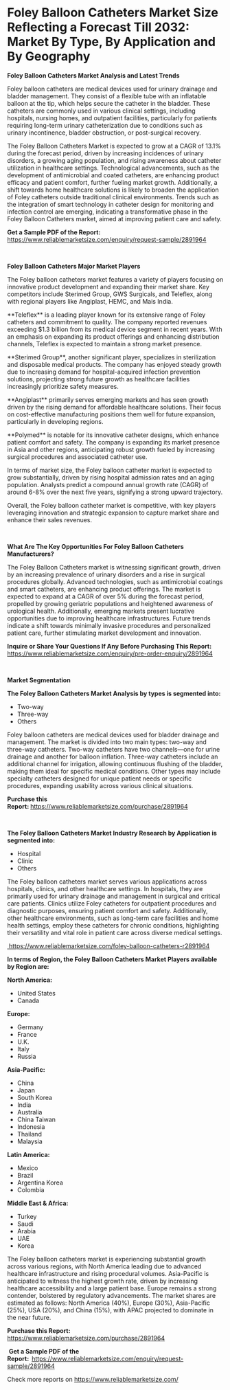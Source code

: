 <p><h1>Foley Balloon Catheters Market Size Reflecting a Forecast Till 2032: Market By Type, By Application and By Geography</h1></p><p><strong>Foley Balloon Catheters Market Analysis and Latest Trends</strong></p>
<p><p>Foley balloon catheters are medical devices used for urinary drainage and bladder management. They consist of a flexible tube with an inflatable balloon at the tip, which helps secure the catheter in the bladder. These catheters are commonly used in various clinical settings, including hospitals, nursing homes, and outpatient facilities, particularly for patients requiring long-term urinary catheterization due to conditions such as urinary incontinence, bladder obstruction, or post-surgical recovery.</p><p>The Foley Balloon Catheters Market is expected to grow at a CAGR of 13.1% during the forecast period, driven by increasing incidences of urinary disorders, a growing aging population, and rising awareness about catheter utilization in healthcare settings. Technological advancements, such as the development of antimicrobial and coated catheters, are enhancing product efficacy and patient comfort, further fueling market growth. Additionally, a shift towards home healthcare solutions is likely to broaden the application of Foley catheters outside traditional clinical environments. Trends such as the integration of smart technology in catheter design for monitoring and infection control are emerging, indicating a transformative phase in the Foley Balloon Catheters market, aimed at improving patient care and safety.</p></p>
<p><strong>Get a Sample PDF of the Report:&nbsp;</strong> <a href="https://www.reliablemarketsize.com/enquiry/request-sample/2891964?utm_campaign=3508&utm_medium=2&utm_source=Github&utm_content=ia&utm_term=14032025&utm_id=foley-balloon-catheters">https://www.reliablemarketsize.com/enquiry/request-sample/2891964</a></p>
<p>&nbsp;</p>
<p><strong>Foley Balloon Catheters Major Market Players</strong></p>
<p><p>The Foley balloon catheters market features a variety of players focusing on innovative product development and expanding their market share. Key competitors include Sterimed Group, GWS Surgicals, and Teleflex, along with regional players like Angiplast, HEMC, and Mais India.</p><p>**Teleflex** is a leading player known for its extensive range of Foley catheters and commitment to quality. The company reported revenues exceeding $1.3 billion from its medical device segment in recent years. With an emphasis on expanding its product offerings and enhancing distribution channels, Teleflex is expected to maintain a strong market presence.</p><p>**Sterimed Group**, another significant player, specializes in sterilization and disposable medical products. The company has enjoyed steady growth due to increasing demand for hospital-acquired infection prevention solutions, projecting strong future growth as healthcare facilities increasingly prioritize safety measures.</p><p>**Angiplast** primarily serves emerging markets and has seen growth driven by the rising demand for affordable healthcare solutions. Their focus on cost-effective manufacturing positions them well for future expansion, particularly in developing regions.</p><p>**Polymed** is notable for its innovative catheter designs, which enhance patient comfort and safety. The company is expanding its market presence in Asia and other regions, anticipating robust growth fueled by increasing surgical procedures and associated catheter use.</p><p>In terms of market size, the Foley balloon catheter market is expected to grow substantially, driven by rising hospital admission rates and an aging population. Analysts predict a compound annual growth rate (CAGR) of around 6-8% over the next five years, signifying a strong upward trajectory.</p><p>Overall, the Foley balloon catheter market is competitive, with key players leveraging innovation and strategic expansion to capture market share and enhance their sales revenues.</p></p>
<p>&nbsp;</p>
<p><strong>What Are The Key Opportunities For Foley Balloon Catheters Manufacturers?</strong></p>
<p><p>The Foley Balloon Catheters market is witnessing significant growth, driven by an increasing prevalence of urinary disorders and a rise in surgical procedures globally. Advanced technologies, such as antimicrobial coatings and smart catheters, are enhancing product offerings. The market is expected to expand at a CAGR of over 5% during the forecast period, propelled by growing geriatric populations and heightened awareness of urological health. Additionally, emerging markets present lucrative opportunities due to improving healthcare infrastructures. Future trends indicate a shift towards minimally invasive procedures and personalized patient care, further stimulating market development and innovation.</p></p>
<p><strong>Inquire or Share Your Questions If Any Before Purchasing This Report:</strong> <a href="https://www.reliablemarketsize.com/enquiry/pre-order-enquiry/2891964?utm_campaign=3508&utm_medium=2&utm_source=Github&utm_content=ia&utm_term=14032025&utm_id=foley-balloon-catheters">https://www.reliablemarketsize.com/enquiry/pre-order-enquiry/2891964</a></p>
<p>&nbsp;</p>
<p><strong>Market Segmentation</strong></p>
<p><strong>The Foley Balloon Catheters Market Analysis by types is segmented into:</strong></p>
<p><ul><li> Two-way</li><li>Three-way</li><li>Others </li></ul></p>
<p><p>Foley balloon catheters are medical devices used for bladder drainage and management. The market is divided into two main types: two-way and three-way catheters. Two-way catheters have two channels—one for urine drainage and another for balloon inflation. Three-way catheters include an additional channel for irrigation, allowing continuous flushing of the bladder, making them ideal for specific medical conditions. Other types may include specialty catheters designed for unique patient needs or specific procedures, expanding usability across various clinical situations.</p></p>
<p><strong>Purchase this Report:&nbsp;</strong><a href="https://www.reliablemarketsize.com/purchase/2891964?utm_campaign=3508&utm_medium=2&utm_source=Github&utm_content=ia&utm_term=14032025&utm_id=foley-balloon-catheters">https://www.reliablemarketsize.com/purchase/2891964</a></p>
<p>&nbsp;</p>
<p><strong>The Foley Balloon Catheters Market Industry Research by Application is segmented into:</strong></p>
<p><ul><li> Hospital</li><li>Clinic</li><li>Others </li></ul></p>
<p><p>The Foley balloon catheters market serves various applications across hospitals, clinics, and other healthcare settings. In hospitals, they are primarily used for urinary drainage and management in surgical and critical care patients. Clinics utilize Foley catheters for outpatient procedures and diagnostic purposes, ensuring patient comfort and safety. Additionally, other healthcare environments, such as long-term care facilities and home health settings, employ these catheters for chronic conditions, highlighting their versatility and vital role in patient care across diverse medical settings.</p></p>
<p><a href="https://www.reliablemarketsize.com/foley-balloon-catheters-r2891964?utm_campaign=3508&utm_medium=2&utm_source=Github&utm_content=ia&utm_term=14032025&utm_id=foley-balloon-catheters">&nbsp;https://www.reliablemarketsize.com/foley-balloon-catheters-r2891964</a></p>
<p><strong>In terms of Region, the Foley Balloon Catheters Market Players available by Region are:</strong></p>
<p>
    <p> <strong> North America: </strong>
        <ul>
            <li>United States</li>
            <li>Canada</li>
        </ul>
        </p> 
    <p> <strong> Europe: </strong>
        <ul>
            <li>Germany</li>
            <li>France</li>
            <li>U.K.</li>
            <li>Italy</li>
            <li>Russia</li>
        </ul>
        </p> 
    <p> <strong> Asia-Pacific: </strong>
        <ul>
            <li>China</li>
            <li>Japan</li>
            <li>South Korea</li>
            <li>India</li>
            <li>Australia</li>
            <li>China Taiwan</li>
            <li>Indonesia</li>
            <li>Thailand</li>
            <li>Malaysia</li>
        </ul>
        </p> 
    <p> <strong> Latin America: </strong>
        <ul>
            <li>Mexico</li>
            <li>Brazil</li>
            <li>Argentina Korea</li>
            <li>Colombia</li>
        </ul>
        </p> 
    <p> <strong> Middle East & Africa: </strong>
        <ul>
            <li>Turkey</li>
            <li>Saudi</li>
            <li>Arabia</li>
            <li>UAE</li>
            <li>Korea</li>
        </ul>
    </p>
    </p>
<p><p>The Foley balloon catheters market is experiencing substantial growth across various regions, with North America leading due to advanced healthcare infrastructure and rising procedural volumes. Asia-Pacific is anticipated to witness the highest growth rate, driven by increasing healthcare accessibility and a large patient base. Europe remains a strong contender, bolstered by regulatory advancements. The market shares are estimated as follows: North America (40%), Europe (30%), Asia-Pacific (25%), USA (20%), and China (15%), with APAC projected to dominate in the near future.</p></p>
<p><strong>Purchase this Report: </strong><a href="https://www.reliablemarketsize.com/purchase/2891964?utm_campaign=3508&utm_medium=2&utm_source=Github&utm_content=ia&utm_term=14032025&utm_id=foley-balloon-catheters">https://www.reliablemarketsize.com/purchase/2891964</a></p>
<p>&nbsp;<strong>Get a Sample PDF of the Report:&nbsp;&nbsp;</strong><a href="https://www.reliablemarketsize.com/enquiry/request-sample/2891964?utm_campaign=3508&utm_medium=2&utm_source=Github&utm_content=ia&utm_term=14032025&utm_id=foley-balloon-catheters">https://www.reliablemarketsize.com/enquiry/request-sample/2891964</a></p>
<p><strong></strong></p>
<p>Check more reports on <a href="https://www.reliablemarketsize.com/?utm_campaign=3508&utm_medium=2&utm_source=Github&utm_content=ia&utm_term=14032025&utm_id=foley-balloon-catheters">https://www.reliablemarketsize.com/</a></p>